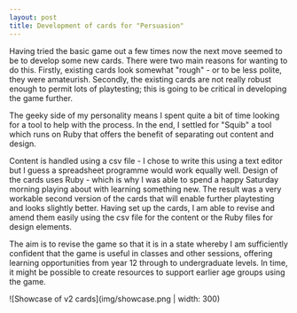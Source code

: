 ```yaml
---
layout: post
title: Development of cards for "Persuasion"
---
```


Having tried the basic game out a few times now the next move seemed to be to develop some new cards. There were two main reasons for wanting to do this. Firstly, existing cards look somewhat "rough" - or to be less polite, they were amateurish. Secondly, the existing cards are not really robust enough to permit lots of playtesting; this is going to be critical in developing the game further.

The geeky side of my personality means I spent quite a bit of time looking for a tool to help with the process. In the end, I settled for "Squib" a tool which runs on Ruby that offers the benefit of separating out content and design.

Content is handled using a csv file - I chose to write this using a text editor but I guess a spreadsheet programme would work equally well. Design of the cards uses Ruby - which is why I was able to spend a happy Saturday morning playing about with learning something new. The result was a very workable second version of the cards that will enable further playtesting and looks slightly better. Having set up the cards, I am able to revise and amend them easily using the csv file for the content or the Ruby files for design elements.

The aim is to revise the game so that it is in a state whereby I am sufficiently confident that the game is useful in classes and other sessions, offering learning opportunities from year 12 through to undergraduate levels. In time, it might be possible to create resources to support earlier age groups using the game.

![Showcase of v2 cards](img/showcase.png | width: 300)
